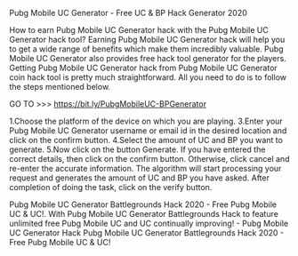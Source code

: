 Pubg Mobile UC Generator - Free UC & BP Hack Generator 2020

How to earn Pubg Mobile UC Generator hack with the Pubg Mobile UC Generator hack tool? Earning Pubg Mobile UC Generator hack will help you to get a wide range of benefits which make them incredibly valuable. Pubg Mobile UC Generator also provides free hack tool generator for the players. Getting Pubg Mobile UC Generator hack from Pubg Mobile UC Generator coin hack tool is pretty much straightforward. All you need to do is to follow the steps mentioned below.

GO TO >>> https://bit.ly/PubgMobileUC-BPGenerator

1.Choose the platform of the device on which you are playing. 3.Enter your Pubg Mobile UC Generator username or email id in the desired location and click on the confirm button. 4.Select the amount of UC and BP you want to generate. 5.Now click on the button Generate. If you have entered the correct details, then click on the confirm button. Otherwise, click cancel and re-enter the accurate information. The algorithm will start processing your request and generates the amount of UC and BP you have asked. After completion of doing the task, click on the verify button.

Pubg Mobile UC Generator Battlegrounds Hack 2020 - Free Pubg Mobile UC & UC!. With Pubg Mobile UC Generator Battlegrounds Hack to feature unlimited free Pubg Mobile UC and UC continually improving! - Pubg Mobile UC Generator Hack Pubg Mobile UC Generator Battlegrounds Hack 2020 - Free Pubg Mobile UC & UC!

